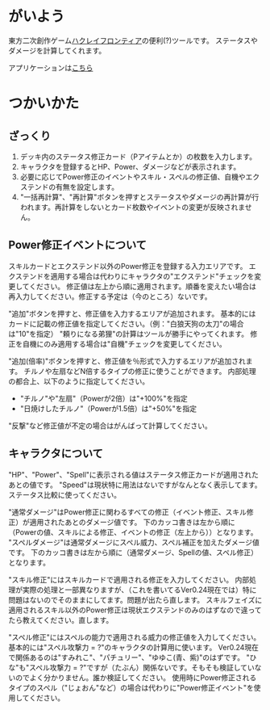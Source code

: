 # がいよう
東方二次創作ゲーム[ハクレイフロンティア](sitappa.com/hakurei_ss/)の便利(?)ツールです。
ステータスやダメージを計算してくれます。

アプリケーションは[こちら](https://azterisk.github.io/hakucalc/)

# つかいかた

## ざっくり

1. デッキ内のステータス修正カード（Pアイテムとか）の枚数を入力します。
2. キャラクタを登録するとHP、Power、ダメージなどが表示されます。
3. 必要に応じてPower修正のイベントやスキル・スペルの修正値、自機やエクステンドの有無を設定します。
4. "一括再計算"、"再計算"ボタンを押すとステータスやダメージの再計算が行われます。再計算をしないとカード枚数やイベントの変更が反映されません。

## Power修正イベントについて

スキルカードとエクステンド以外のPower修正を登録する入力エリアです。
エクステンドを適用する場合は代わりにキャラクタの"エクステンド"チェックを変更してください。
修正値は左上から順に適用されます。順番を変えたい場合は再入力してください。修正する予定は（今のところ）ないです。

"追加"ボタンを押すと、修正値を入力するエリアが追加されます。
基本的にはカードに記載の修正値を指定してください。（例："白狼天狗の太刀"の場合は"10"を指定）
"頼りになる弟狸"の計算はツールが勝手にやってくれます。
修正を自機にのみ適用する場合は"自機"チェックを変更してください。

"追加(倍率)"ボタンを押すと、修正値を％形式で入力するエリアが追加されます。
チルノや左扇などN倍するタイプの修正に使うことができます。
内部処理の都合上、以下のように指定してください。
- "チルノ"や"左扇"（Powerが2倍）は"+100%"を指定
- "日焼けしたチルノ"（Powerが1.5倍）は"+50%"を指定

"反撃"など修正値が不定の場合はがんばって計算してください。

## キャラクタについて

"HP"、"Power"、"Spell"に表示される値はステータス修正カードが適用されたあとの値です。
"Speed"は現状特に用法はないですがなんとなく表示してます。ステータス比較に使ってください。

"通常ダメージ"はPower修正に関わるすべての修正（イベント修正、スキル修正）が適用されたあとのダメージ値です。
下のカッコ書きは左から順に（Powerの値、スキルによる修正、イベントの修正（左上から））となります。
"スペルダメージ"は通常ダメージにスペル威力、スペル補正を加えたダメージ値です。
下のカッコ書きは左から順に（通常ダメージ、Spellの値、スペル修正）となります。

"スキル修正"にはスキルカードで適用される修正を入力してください。
内部処理が実際の処理と一部異なりますが、（これを書いてるVer0.24現在では）特に問題はないのでそのままにしてます。問題が出たら直します。
スキルフェイズに適用されるスキル以外のPower修正は現状エクステンドのみのはずなので違ってたら教えてください。直します。

"スペル修正"にはスペルの能力で適用される威力の修正値を入力してください。
基本的には"スペル攻撃力 = ?"のキャラクタの計算用に使います。
Ver0.24現在で関係あるのは"すみれこ"、"パチュリー"、"ゆゆこ(青、紫)"のはずです。
"ひな"も"スペル攻撃力 = ?"ですが（たぶん）関係ないです。そもそも検証していないのでよく分かりません。誰か検証してください。
使用時にPower修正されるタイプのスペル（"じょおん"など）の場合は代わりに"Power修正イベント"を使用してください。
